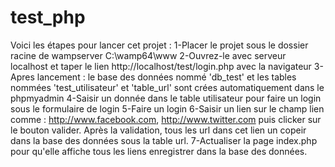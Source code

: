 # test_php
Voici les étapes pour lancer cet projet :
1-Placer le projet sous le dossier racine de wampserver C:\wamp64\www
2-Ouvrez-le avec serveur localhost et taper le lien http://localhost/test/login.php avec la navigateur
3-Apres lancement : le base des données nommé 'db_test' et les tables nommées 'test_utilisateur' et 'table_url' sont crées
automatiquement dans le phpmyadmin
4-Saisir un donnée dans le table utilisateur pour faire un login sous le formulaire de login
5-Faire un login
6-Saisir un lien sur le champ lien comme : http://www.facebook.com, http://www.twitter.com puis clicker sur 
le bouton valider.
Après la validation, tous les url dans cet lien un copeir dans la base des données sous la table url.
7-Actualiser la page index.php pour qu'elle affiche tous les liens enregistrer dans la base des données.
